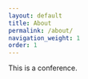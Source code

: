```yaml
---
layout: default
title: About
permalink: /about/
navigation_weight: 1
order: 1
---
```


This is a conference.
